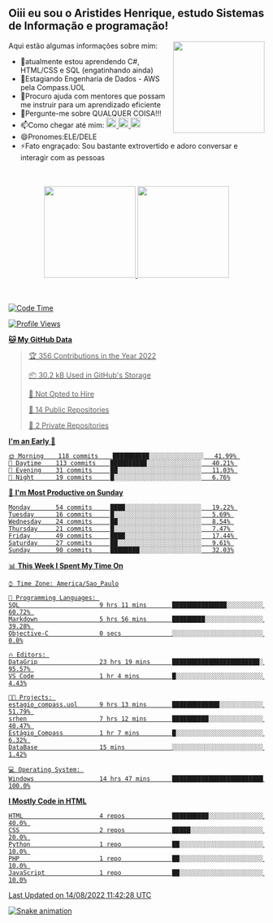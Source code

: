 ## Oiii eu sou o Aristides Henrique, estudo Sistemas de Informação e programação!

<div >
Aqui estão algumas informações sobre mim:<img align="right" height="180em" src="https://user-images.githubusercontent.com/97318481/177042589-45d62122-82a9-4a32-b3a7-87b322825b2f.png">
</div>

- 🌱atualmente estou aprendendo C#, HTML/CSS e SQL (engatinhando ainda)
- 👯Estagiando Engenharia de Dados - AWS pela Compass.UOL
- 🤔Procuro ajuda com mentores que possam me instruir para um aprendizado eficiente
- 💬Pergunte-me sobre QUALQUER COISA!!!
- 📫Como chegar até mim:
  <a href="https://www.instagram.com/aryhenry/" target="_blank">
  <img src="https://img.shields.io/badge/-Instagram-%23E4405F?style=for-the-badge&logo=instagram&logoColor=black" height="20px">
  </a>
  <a href="https://www.linkedin.com/in/aristides-henrique/" target="_blank">
  <img src="https://img.shields.io/badge/-LinkedIn-%230077B5?style=for-the-badge&logo=linkedin&logoColor=black" height="20px">
  </a> 
  <a href="mailto:arihenriqueuna@gmail.com">
  <img src="https://img.shields.io/badge/-Gmail-%23333?style=for-the-badge&logo=gmail&logoColor=white" height="20px">
  </a>
- 😄Pronomes:ELE/DELE
- ⚡Fato engraçado: Sou bastante extrovertido e adoro conversar e interagir com as pessoas
<br/>
<br/>
<div align="center">
  <a href="https://github.com/arihenrique">
  <img height="180em" src="https://github-readme-stats.vercel.app/api?username=arihenrique&show_icons=true&theme=dracula&include_all_commits=true&count_private=true"/>
  <img height="180em" src="https://github-readme-stats.vercel.app/api/top-langs/?username=arihenrique&layout=compact&langs_count=7&theme=dracula"/>
</div><br/><br/>

<!--START_SECTION:waka-->
![Code Time](http://img.shields.io/badge/Code%20Time-46%20hrs%2031%20mins-blue)

![Profile Views](http://img.shields.io/badge/Profile%20Views-10-blue)

**🐱 My GitHub Data** 

> 🏆 356 Contributions in the Year 2022
 > 
> 📦 30.2 kB Used in GitHub's Storage 
 > 
> 🚫 Not Opted to Hire
 > 
> 📜 14 Public Repositories 
 > 
> 🔑 2 Private Repositories  
 > 
**I'm an Early 🐤** 

```text
🌞 Morning    118 commits    ██████████░░░░░░░░░░░░░░░   41.99% 
🌆 Daytime    113 commits    ██████████░░░░░░░░░░░░░░░   40.21% 
🌃 Evening    31 commits     ██░░░░░░░░░░░░░░░░░░░░░░░   11.03% 
🌙 Night      19 commits     █░░░░░░░░░░░░░░░░░░░░░░░░   6.76%

```
📅 **I'm Most Productive on Sunday** 

```text
Monday       54 commits     ████░░░░░░░░░░░░░░░░░░░░░   19.22% 
Tuesday      16 commits     █░░░░░░░░░░░░░░░░░░░░░░░░   5.69% 
Wednesday    24 commits     ██░░░░░░░░░░░░░░░░░░░░░░░   8.54% 
Thursday     21 commits     █░░░░░░░░░░░░░░░░░░░░░░░░   7.47% 
Friday       49 commits     ████░░░░░░░░░░░░░░░░░░░░░   17.44% 
Saturday     27 commits     ██░░░░░░░░░░░░░░░░░░░░░░░   9.61% 
Sunday       90 commits     ████████░░░░░░░░░░░░░░░░░   32.03%

```


📊 **This Week I Spent My Time On** 

```text
⌚︎ Time Zone: America/Sao_Paulo

💬 Programming Languages: 
SQL                      9 hrs 11 mins       ███████████████░░░░░░░░░░   60.72% 
Markdown                 5 hrs 56 mins       █████████░░░░░░░░░░░░░░░░   39.28% 
Objective-C              0 secs              ░░░░░░░░░░░░░░░░░░░░░░░░░   0.0%

🔥 Editors: 
DataGrip                 23 hrs 19 mins      ████████████████████████░   95.57% 
VS Code                  1 hr 4 mins         █░░░░░░░░░░░░░░░░░░░░░░░░   4.43%

🐱‍💻 Projects: 
estagio_compass.uol      9 hrs 13 mins       █████████████░░░░░░░░░░░░   51.79% 
srhen                    7 hrs 12 mins       ██████████░░░░░░░░░░░░░░░   40.47% 
Estágio_Compass          1 hr 7 mins         █░░░░░░░░░░░░░░░░░░░░░░░░   6.32% 
DataBase                 15 mins             ░░░░░░░░░░░░░░░░░░░░░░░░░   1.42%

💻 Operating System: 
Windows                  14 hrs 47 mins      █████████████████████████   100.0%

```

**I Mostly Code in HTML** 

```text
HTML                     4 repos             ██████████░░░░░░░░░░░░░░░   40.0% 
CSS                      2 repos             █████░░░░░░░░░░░░░░░░░░░░   20.0% 
Python                   1 repo              ██░░░░░░░░░░░░░░░░░░░░░░░   10.0% 
PHP                      1 repo              ██░░░░░░░░░░░░░░░░░░░░░░░   10.0% 
JavaScript               1 repo              ██░░░░░░░░░░░░░░░░░░░░░░░   10.0%

```



 Last Updated on 14/08/2022 11:42:28 UTC
<!--END_SECTION:waka-->

![Snake animation](https://github.com/arihenrique/arihenrique/blob/output/github-contribution-grid-snake.svg)
